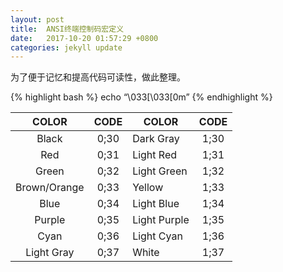 ```yaml
---
layout: post
title:  ANSI终端控制码宏定义
date:   2017-10-20 01:57:29 +0800
categories: jekyll update
---
```


为了便于记忆和提高代码可读性，做此整理。

{% highlight bash %}
echo “\033[\033[0m”
{% endhighlight %}

| COLOR        | CODE   |  COLOR        | CODE |
|:------------:|:------:|---------------|:----:|
| Black        | 0;30   |  Dark Gray    | 1;30 |
| Red          | 0;31   |  Light Red    | 1;31 |
| Green        | 0;32   |  Light Green  | 1;32 |
| Brown/Orange | 0;33   |  Yellow       | 1;33 |
| Blue         | 0;34   |  Light Blue   | 1;34 |
| Purple       | 0;35   |  Light Purple | 1;35 |
| Cyan         | 0;36   |  Light Cyan   | 1;36 |
| Light Gray   | 0;37   |  White        | 1;37 |